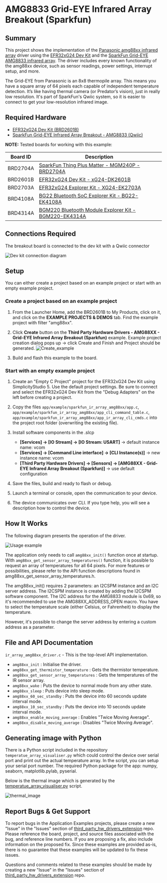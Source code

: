 # AMG8833 Grid-EYE Infrared Array Breakout (Sparkfun) #

## Summary ##

This project shows the implementation of the [Panasonic amg88xx infrared array](https://industry.panasonic.eu/components/sensors/industrial-sensors/grid-eye/amg88xx-high-performance-type/amg8833-amg8833) driver using the [EFR32xG24 Dev Kit](https://www.silabs.com/development-tools/wireless/efr32xg24-dev-kit?tab=overview) and the [SparkFun Grid-EYE AMG8833 infrared array](https://www.sparkfun.com/products/14607). The driver includes every known functionality of the amg88xx device, such as sensor readings, power settings, interrupt setup, and more.

The Grid-EYE from Panasonic is an 8x8 thermopile array. This means you have a square array of 64 pixels each capable of independent temperature detection. It’s like having thermal camera (or Predator’s vision), just in really low resolution. It's part of SparkFun's Qwiic system, so it is easier to connect to get your low-resolution infrared image.
## Required Hardware ##

- [EFR32xG24 Dev Kit (BRD2601B)](https://www.silabs.com/development-tools/wireless/efr32xg24-dev-kit?tab=overview)
- [SparkFun Grid-EYE Infrared Array Breakout - AMG8833 (Qwiic)](https://www.sparkfun.com/products/14607)

**NOTE:**
Tested boards for working with this example:

| Board ID | Description  |
| ---------------------- | ------ |
| BRD2704A | [SparkFun Thing Plus Matter - MGM240P - BRD2704A](https://www.sparkfun.com/products/20270) |
| BRD2601B | [EFR32xG24 Dev Kit - xG24-DK2601B](https://www.silabs.com/development-tools/wireless/efr32xg24-dev-kit?tab=overview)   |
| BRD2703A | [EFR32xG24 Explorer Kit - XG24-EK2703A](https://www.silabs.com/development-tools/wireless/efr32xg24-explorer-kit?tab=overview)    |
| BRD4108A | [BG22 Bluetooth SoC Explorer Kit - BG22-EK4108A](https://www.silabs.com/development-tools/wireless/bluetooth/bg22-explorer-kit?tab=overview)    |
| BRD4314A | [BGM220 Bluetooth Module Explorer Kit - BGM220-EK4314A](https://www.silabs.com/development-tools/wireless/bluetooth/bgm220-explorer-kit?tab=overview)    |

## Connections Required ##

The breakout board is connected to the dev kit with a Qwiic connector

![Dev kit connection diagram](image/dev_kit.jpg)

## Setup ##

You can either create a project based on an example project or start with an empty example project.

### Create a project based on an example project ###

1. From the Launcher Home, add the BRD2601B to My Products, click on it, and click on the **EXAMPLE PROJECTS & DEMOS** tab. Find the example project with filter "amg88xx".

2. Click **Create** button on the **Third Party Hardware Drivers - AMG88XX - Grid-EYE Infrared Array Breakout (Sparkfun)** example. Example project creation dialog pops up -> click Create and Finish and Project should be generated.
![Create_example](image/create_example.png)

3. Build and flash this example to the board.

### Start with an empty example project ###

1. Create an "Empty C Project" project for the EFR32xG24 Dev Kit using SimplicityStudio 5. Use the default project settings. Be sure to connect and select the EFR32xG24 Dev Kit from the "Debug Adapters" on the left before creating a project.

2. Copy the files `app/example/sparkfun_ir_array_amg88xx/app.c`, `app/example/sparkfun_ir_array_amg88xx/app_cli_command_table.c`, `app/example/sparkfun_ir_array_amg88xx/app_ir_array_cli_cmds.c` into the project root folder (overwriting the existing file).

3. Install software components in the .slcp

    - **[Services] → [IO Stream] → [IO Stream: USART]** → default instance name: vcom
    - **[Services] → [Command Line interface] → [CLI Instance(s)]** → new instance name: vcom
    - **[Third Party Hardware Drivers] → [Sensors] → [AMG88XX - Grid-EYE Infrared Array Breakout (Sparkfun)]** → use default configuration

4. Save the files, build and ready to flash or debug.

5. Launch a terminal or console, open the communication to your device.

6. The device communicates over CLI. If you type help, you will see a description how to control the device.

## How It Works ##

The following diagram presents the operation of the driver.

![Usage example](image/IR_array_struct.png)

The application only needs to call `amg88xx_init()` function once at startup. With `amg88xx_get_sensor_array_temperatures()` function, it is possible to request an array of temperatures for all 64 pixels. For more features or possibilities, please refer to the API function descriptions found in amg88xx_get_sensor_array_temperatures.h.

The amg88xx_init() requires 2 parameters: an I2CSPM instance and an I2C server address.
The I2CSPM instance is created by adding the I2CSPM software component. The I2C address for the AMG8833 module is 0x69, so it's recommended to use the AMG88XX_ADDRESS_OPEN macro. You have to select the temperature scale (either Celsius, or Fahrenheit) to display the temperature.

However, it's possible to change the server address by entering a custom address as a parameter.

## File and API Documentation ##

`ir_array_amg88xx_driver.c` - This is the top-level API implementation.

- `amg88xx_init` : Initialise the driver.
- `amg88xx_get_thermistor_temperature` : Gets the thermistor temperature.
- `amg88xx_get_sensor_array_temperatures` : Gets the temperatures of the IR sensor array.
- `amg88xx_wake` : Puts the device to normal mode from any other state.
- `amg88xx_sleep` : Puts device into sleep mode.
- `amg88xx_60_sec_standby` : Puts the device into 60 seconds update interval mode.
- `amg88xx_10_sec_standby` : Puts the device into 10 seconds update interval mode.
- `amg88xx_enable_moving_average` : Enables "Twice Moving Average".
- `amg88xx_disable_moving_average` : Disables "Twice Moving Average".

## Generating image with Python ##

There is a Python script included in the repository `temperatue_array_visualiser.py` which could control the device over serial port and print out the actual temperature array. In the script, you can setup your serial port number.
The required Python package for the app: numpy, seaborn, matplotlib.pylab, pyserial.

Below is the thermal image which is generated by the [temperatue_array_visualiser.py](temperatue_array_visualiser.py) script.

![thermal_image](image/thermal_image.png)

## Report Bugs & Get Support ##

To report bugs in the Application Examples projects, please create a new "Issue" in the "Issues" section of [third_party_hw_drivers_extension](https://github.com/SiliconLabs/third_party_hw_drivers_extension) repo. Please reference the board, project, and source files associated with the bug, and reference line numbers. If you are proposing a fix, also include information on the proposed fix. Since these examples are provided as-is, there is no guarantee that these examples will be updated to fix these issues.

Questions and comments related to these examples should be made by creating a new "Issue" in the "Issues" section of [third_party_hw_drivers_extension](https://github.com/SiliconLabs/third_party_hw_drivers_extension) repo.
